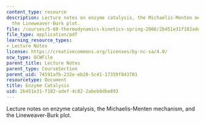 ```yaml
---
content_type: resource
description: Lecture notes on enzyme catalysis, the Michaelis-Menten mechanism, and
  the Lineweaver-Burk plot.
file: /courses/5-60-thermodynamics-kinetics-spring-2008/2b451e31f182adef4c822abeb8dbe893_lec_35.pdf
file_type: application/pdf
learning_resource_types:
- Lecture Notes
license: https://creativecommons.org/licenses/by-nc-sa/4.0/
ocw_type: OCWFile
parent_title: Lecture Notes
parent_type: CourseSection
parent_uid: 74591afb-232e-eb20-5c41-17359f843701
resourcetype: Document
title: Enzyme Catalysis
uid: 2b451e31-f182-adef-4c82-2abeb8dbe893
---
```

Lecture notes on enzyme catalysis, the Michaelis-Menten mechanism, and the Lineweaver-Burk plot.
